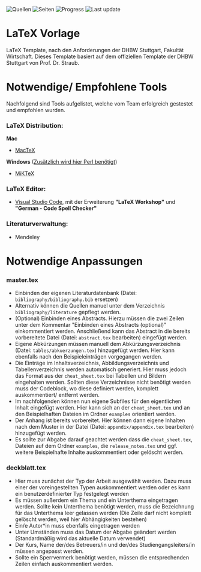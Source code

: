 ![Quellen](https://img.shields.io/static/v1?label=Quellen&message=19&color=red&logo=adobe-acrobat-reader&style=for-the-badge)
![Seiten](https://img.shields.io/static/v1?label=Seiten&message=18&color=blue&logo=LibreOffice&style=for-the-badge)
![Progress](https://img.shields.io/static/v1?label=Progress&message=22%-30%&color=yellow&logo=LibreOffice&style=for-the-badge)
![Last update](https://img.shields.io/static/v1?label=Last%20Update&message=Tue%20Feb%2025%2009:29:05%20UTC%202020&color=green&logo=Clockify&style=for-the-badge)

# LaTeX Vorlage

LaTeX Template, nach den Anforderungen der DHBW Stuttgart, Fakultät Wirtschaft. 
Dieses Template basiert auf dem offiziellen Template der DHBW Stuttgart von Prof. Dr. Straub.

# Notwendige/ Empfohlene Tools

Nachfolgend sind Tools aufgelistet, welche vom Team erfolgreich gestestet und empfohlen wurden.

### LaTeX Distribution:

**Mac**
- [MacTeX](https://tug.org/mactex/mactex-download.html "MacTeX Download Seite")

**Windows** ([Zusätzlich wird hier Perl benötigt](http://strawberryperl.com/ "Perl for Windows"))
- [MiKTeX](https://miktex.org/download "MiKTeX Download Seite")

### LaTeX Editor:
- [Visual Studio Code](https://code.visualstudio.com/ "Visual Studio Code Download Seite"), mit der Erweiterung **"LaTeX Workshop"** und **"German - Code Spell Checker"**

### Literaturverwaltung:
- Mendeley

# Notwendige Anpassungen

### master.tex
- Einbinden der eigenen Literaturdatenbank (Datei: `bibliography/bibliography.bib` ersetzen)
- Alternativ können die Quellen manuel unter dem Verzeichnis `bibliography/literature` gepflegt werden.
- (Optional) Einbinden eines Abstracts. Hierzu müssen die zwei Zeilen unter dem Kommentar "Einbinden eines Abstracts (optional)" einkommentiert werden. Anschließend kann das Abstract in die bereits vorbereitete Datei (Datei: `abstract.tex` bearbeiten) eingefügt werden.
- Eigene Abkürzungen müssen manuell dem Abkürzungsverzeichnis (Datei: `tables/abkuerzungen.tex`) hinzugefügt werden. Hier kann ebenfalls nach den Beispieleinträgen vorgegangen werden.
- Die Einträge im Inhaltsverzeichnis, Abbildungsverzeichnis und Tabellenverzeichnis werden automatisch generiert. Hier muss jedoch das Format aus der `cheat_sheet.tex` bei Tabellen und Bildern eingehalten werden. Sollten diese Verzeichnisse nicht benötigt werden muss der Codeblock, wo diese definiert werden, komplett auskommentiert/ entfernt werden.
- Im nachfolgenden können nun eigene Subfiles für den eigentlichen Inhalt eingefügt werden. Hier kann sich an der `cheat_sheet.tex` und an den Beispielhaften Dateien im Ordner `examples` orientiert werden.
- Der Anhang ist bereits vorbereitet. Hier können dann eigene Inhalten nach dem Muster in der Datei (Datei: `appendix/appendix.tex` bearbeiten) hinzugefügt werden.
- Es sollte zur Abgabe darauf geachtet werden dass die `cheat_sheet.tex`, Dateien auf dem Ordner `examples`, die `release_notes.tex` und ggf. weitere Beispielhafte Inhalte auskommentiert oder gelöscht werden.

### deckblatt.tex
- Hier muss zunächst der Typ der Arbeit ausgewählt werden. Dazu muss einer der voreingestellten Typen auskommentiert werden oder es kann ein benutzerdefinierter Typ festgelegt werden
- Es müssen außerdem ein Thema und ein Unterthema eingetragen werden. Sollte kein Unterthema benötigt werden, muss die Bezeichnung für das Unterthema leer gelassen werden (Die Zeile darf nicht komplett gelöscht werden, weil hier Abhängigkeiten bestehen)
- Ein/e Autor*in muss ebenfalls eingetragen werden
- Unter Umständen muss das Datum der Abgabe geändert werden (Standardmäßig wird das aktuelle Datum verwendet)
- Der Kurs, Name der/des Betreuers/in und der/des Studiengangsleiters/in müssen angepasst werden.
- Sollte ein Sperrvermerk benötigt werden, müssen die entsprechenden Zeilen einfach auskommentiert werden.

